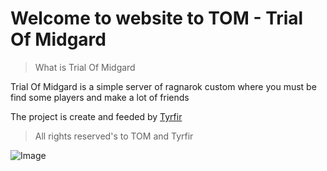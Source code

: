 # Welcome to website to TOM - Trial Of Midgard

>What is Trial Of Midgard

Trial Of Midgard is a simple server of ragnarok custom where you must be find some players and make a lot of friends

The project is create and feeded by [Tyrfir](https://www.github.com/Tyrfir)


>All rights reserved's to TOM and Tyrfir

![Image](https://cdn.discordapp.com/attachments/1228131773477687317/1239658389546729492/Icone_para_a_Wiki_-_Rag.png?ex=6643b957&is=664267d7&hm=aec6ba1cc44f115932a0e488795d66cd485efc0a2a9849abae36679a0d89642a&)

